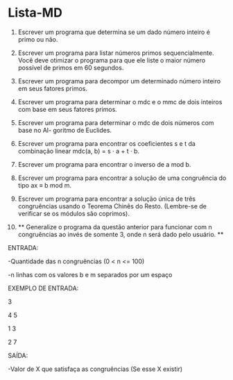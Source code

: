 # Lista-MD


1. Escrever um programa que determina se um dado número inteiro é primo ou não.

2. Escrever um programa para listar números primos sequencialmente. Você deve
otimizar o programa para que ele liste o maior número possível de primos em 60
segundos.

3. Escrever um programa para decompor um determinado número inteiro em seus
fatores primos.


4. Escrever um programa para determinar o mdc e o mmc de dois inteiros com base
em seus fatores primos.



5. Escrever um programa para determinar o mdc de dois números com base no Al-
goritmo de Euclides.



6. Escrever um programa para encontrar os coeficientes s e t da combinação linear
mdc(a, b) = s · a + t · b.


7. Escrever um programa para encontrar o inverso de a mod b.


8. Escrever um programa para encontrar a solução de uma congruência do tipo ax ≡
b mod m.


9. Escrever um programa para encontrar a solução única de três congruências usando
o Teorema Chinês do Resto. (Lembre-se de verificar se os módulos são coprimos).


10. ** Generalize o programa da questão anterior para funcionar com n congruências ao
invés de somente 3, onde n será dado pelo usuário. **

ENTRADA:

-Quantidade das n congruências (0 < n <= 100) 

-n linhas com os valores b e m separados por um espaço 


EXEMPLO DE ENTRADA: 

3 

4 5 

1 3 

2 7


SAÍDA: 

-Valor de X que satisfaça as congruências (Se esse X existir)
